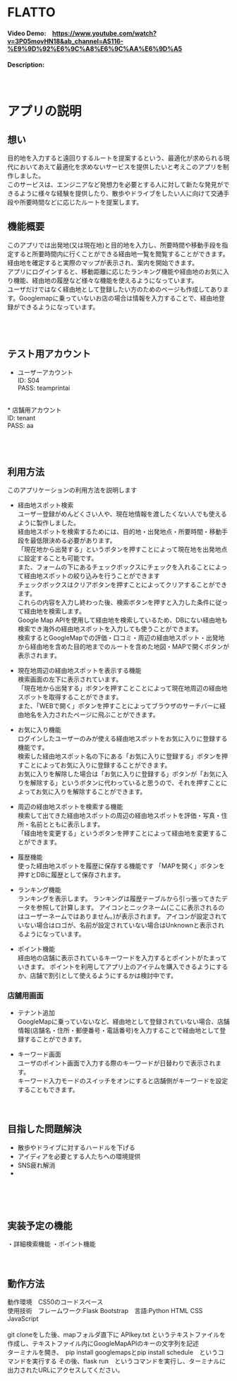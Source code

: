 # FLATTO
#### Video Demo:　https://www.youtube.com/watch?v=3P05movHN18&ab_channel=AS116-%E9%9D%92%E6%9C%A8%E6%9C%AA%E6%9D%A5
#### Description:

<br>

# アプリの説明
## 想い
目的地を入力すると遠回りするルートを提案するという、最適化が求められる現代においてあえて最適化を求めないサービスを提供したいと考えこのアプリを制作しました。<br>
このサービスは、エンジニアなど発想力を必要とする人に対して新たな発見ができるように様々な経験を提供したり、散歩やドライブをしたい人に向けて交通手段や所要時間などに応じたルートを提案します。<br>
## 機能概要
このアプリでは出発地(又は現在地)と目的地を入力し、所要時間や移動手段を指定すると所要時間内に行くことができる経由地一覧を閲覧することができます。経由地を確定すると実際のマップが表示され、案内を開始できます。<br>
アプリにログインすると、移動距離に応じたランキング機能や経由地のお気に入り機能、経由地の履歴など様々な機能を使えるようになっています。<br>
ユーザだけではなく経由地として登録したい方のためのページも作成してあります。Googlemapに乗っていないお店の場合は情報を入力することで、経由地登録ができるようになっています。<br>
<br><br><br>

## テスト用アカウント
* ユーザーアカウント<br>
ID: S04<br>
PASS: teamprintai<br>
<br>
* 店舗用アカウント<br>
ID: tenant<br>
PASS: aa<br>
<br><br><br>

## 利用方法
このアプリケーションの利用方法を説明します
* 経由地スポット検索<br>
ユーザー登録がめんどくさい人や、現在地情報を渡したくない人でも使えるように製作しました。<br>
経由地スポットを検索するためには、目的地・出発地点・所要時間・移動手段を最低限決める必要があります。<br>
「現在地から出発する」というボタンを押すことによって現在地を出発地点に設定することも可能です。<br>
また、フォームの下にあるチェックボックスにチェックを入れることによって経由地スポットの絞り込みを行うことができます<br>
チェックボックスはクリアボタンを押すことによってクリアすることができます。<br>
これらの内容を入力し終わった後、検索ボタンを押すと入力した条件に従って経由地を検索します。<br>
Google Map APIを使用して経由地を検索しているため、DBにない経由地も検索でき海外の経由地スポットを入力しても使うことができます。<br>
検索するとGoogleMapでの評価・口コミ・周辺の経由地スポット・出発地から経由地を含めた目的地までのルートを含めた地図・MAPで開くボタンが表示されます。<br>

* 現在地周辺の経由地スポットを表示する機能<br>
検索画面の左下に表示されています。<br>
「現在地から出発する」ボタンを押すことことによって現在地周辺の経由地スポットを取得することができます。<br>
また、「WEBで開く」ボタンを押すことによってブラウザのサーチバーに経由地名を入力されたページに飛ぶことができます。<br>

* お気に入り機能<br>
ログインしたユーザーのみが使える経由地スポットをお気に入りに登録する機能です。<br>
検索した経由地スポット名の下にある「お気に入りに登録する」ボタンを押すことによってお気に入りに登録することができます。<br>
お気に入りを解除した場合は「お気に入りに登録する」ボタンが「お気に入りを解除する」というボタンに代わっていると思うので、それを押すことによってお気に入りを解除することができます。<br>

* 周辺の経由地スポットを検索する機能<br>
検索して出てきた経由地スポットの周辺の経由地スポットを評価・写真・住所・名前とともに表示します。<br>
「経由地を変更する」というボタンを押すことによって経由地を変更することができます。<br>

* 履歴機能<br>
使った経由地スポットを履歴に保存する機能です
「MAPを開く」ボタンを押すとDBに履歴として保存されます。

* ランキング機能<br>
ランキングを表示します。
ランキングは履歴テーブルから引っ張ってきたデータを参照して計算します。
アイコンとニックネーム(ここに表示されるのはユーザーネームではありません。)が表示されます。
アイコンが設定されていない場合はロゴが、名前が設定されていない場合はUnknownと表示されるようになっています。

* ポイント機能<br>
 経由地の店舗に表示されているキーワードを入力するとポイントがたまっていきます。
 ポイントを利用してアプリ上のアイテムを購入できるようにするか、店舗で割引として使えるようにするかは検討中です。
 
### 店舗用画面
* テナント追加<br>
 GoogleMapに乗っていないなど、経由地として登録されていない場合、店舗情報(店舗名・住所・郵便番号・電話番号)を入力することで経由地として登録することができます。

* キーワード画面<br>
 ユーザのポイント画面で入力する際のキーワードが日替わりで表示されます。<br>
 キーワード入力モードのスイッチをオンにすると店舗側がキーワードを設定することもできます。
<br><br><br>

## 目指した問題解決
* 散歩やドライブに対するハードルを下げる
* アイディアを必要とする人たちへの環境提供
* SNS疲れ解消
* 
<br><br><br>


## 実装予定の機能

・詳細検索機能
・ポイント機能
<br><br><br>

## 動作方法
動作環境　CS50のコードスペース<br>
使用技術　フレームワーク:Flask Bootstrap　言語:Python HTML CSS JavaScript<br>
<br>
git cloneをした後、mapフォルダ直下に APIkey.txt というテキストファイルを作成し、テキストファイル内にGoogleMapAPIのキーの文字列を記述<br>
ターミナルを開き、　pip install googlemapsとpip install schedule　というコマンドを実行する
その後、flask run　というコマンドを実行し、ターミナルに出力されたURLにアクセスしてください。
<br><br><br>
